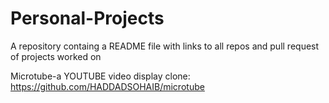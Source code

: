 # Personal-Projects
A repository containg a README file with links to all repos and pull request of projects worked on

Microtube-a YOUTUBE video display clone:
https://github.com/HADDADSOHAIB/microtube
